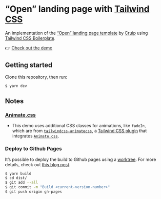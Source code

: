 # “Open” landing page with [Tailwind CSS](https://tailwindcss.com/docs)

An implementation of the [“Open” landing page template](https://open.cruip.com/)
by [Cruip](https://cruip.com/)
using [Tailwind CSS Boilerplate](https://github.com/michelegera/create-tailwindcss-boilerplate).

👉 [Check out the demo](https://open.michelegera.dev/)

## Getting started

Clone this repository, then run:

```bash
$ yarn dev
```

## Notes

### [Animate.css][1]

* This demo uses additional CSS classes for animations, like `fadeIn`, which are from [`tailwindcss-animatecss`](https://github.com/bentzibentz/tailwindcss-animate.css), a [Tailwind CSS plugin](https://tailwindcss.com/docs/plugins) that integrates [`Animate.css`][1].

[1]: https://github.com/animate-css/animate.css

### Deploy to Github Pages

It’s possible to deploy the build to Github pages using a [worktree](https://git-scm.com/docs/git-worktree).
For more details, check out [this blog post](http://sangsoonam.github.io/2019/02/08/using-git-worktree-to-deploy-github-pages.html).

```bash
$ yarn build
$ cd dist/
$ git add --all
$ git commit -m "Build <current-version-number>"
$ git push origin gh-pages
```
